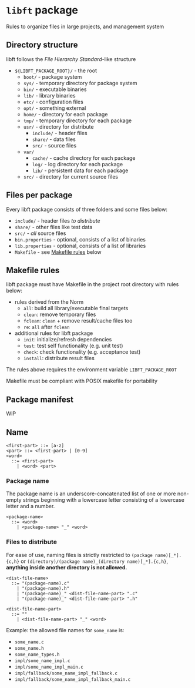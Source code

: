 # `libft` package

Rules to organize files in large projects, and management system

## Directory structure

libft follows the _File Hierarchy Standard_-like structure

- `${LIBFT_PACKAGE_ROOT}/` - the root
  - `boot/` - package system
  - `sys/` - temporary directory for package system
  - `bin/` - executable binaries
  - `lib/` - library binaries
  - `etc/` - configuration files
  - `opt/` - something external
  - `home/` - directory for each package
  - `tmp/` - temporary directory for each package
  - `usr/` - directory for distribute
    - `include/` - header files
    - `share/` - data files
    - `src/` - source files
  - `var/`
    - `cache/` - cache directory for each package
    - `log/` - log directory for each package
    - `lib/` - persistent data for each package
  - `src/` - directory for current source files

## Files per package

Every libft package consists of three folders and some files below:

- `include/` - header files _to distribute_
- `share/` - other files like test data
- `src/` - _all_ source files
- `bin.properties` - optional, consists of a list of binaries
- `lib.properties` - optional, consists of a list of libraries
- `Makefile` - see [Makefile rules](#makefile-rules) below

## Makefile rules

libft package must have Makefile in the project root directory with rules below:

- rules derived from the Norm
  - `all`: build all library/executable final targets
  - `clean`: remove temporary files
  - `fclean`: `clean` + remove result/cache files too
  - `re`: `all` after `fclean`
- additional rules for libft package
  - `init`: initialize/refresh dependencies
  - `test`: test self functionality (e.g. unit test)
  - `check`: check functionality (e.g. acceptance test)
  - `install`: distribute result files

The rules above requires the environment variable `LIBFT_PACKAGE_ROOT`

Makefile must be compliant with POSIX makefile for portability

## Package manifest

WIP

## Name

```bnf
<first-part> ::= [a-z]
<part> ::= <first-part> | [0-9]
<word>
  ::= <first-part>
    | <word> <part>
```

### Package name

The package name is an underscore-concatenated list of one or more non-empty strings beginning with a lowercase letter consisting of a lowercase letter and a number.

```bnf
<package-name>
  ::= <word>
    | <package-name> "_" <word>
```

### Files to distribute

For ease of use, naming files is strictly restricted to `(package name)[_*].{c,h}` or `(directory)/(package name)_(directory name)[_*].{c,h}`, **anything inside another directory is not allowed.**

```bnf
<dist-file-name>
  ::= "(package-name).c"
    | "(package-name).h"
    | "(package-name)_" <dist-file-name-part> ".c"
    | "(package-name)_" <dist-file-name-part> ".h"

<dist-file-name-part>
  ::= ""
    | <dist-file-name-part> "_" <word>
```

Example: the allowed file names for `some_name` is:

- `some_name.c`
- `some_name.h`
- `some_name_types.h`
- `impl/some_name_impl.c`
- `impl/some_name_impl_main.c`
- `impl/fallback/some_name_impl_fallback.c`
- `impl/fallback/some_name_impl_fallback_main.c`
